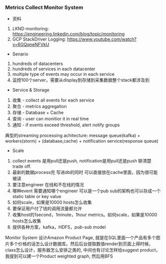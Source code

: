 ### Metrics Collect Monitor System

- 资料
1. LKND monitoring: https://engineering.linkedin.com/blog/topic/monitoring
2. GCP StackDriver Logging: https://www.youtube.com/watch?v=6GQqneNFVkU

- Senario
1. hundreds of datacenters
2. hundreds of services in each datacenter
3. multiple type of events may occur in each service
4. 监控100个server，需要从display到存储到采集数据整个stack都涉及到

- Service & Storage
1. 收集 - collect all events for each service
2. 聚合 - metrics aggregation 
3. 存储 - Database + Cache
4. 查询 - user can monitior it in real time
5. 通知 - if events exceed threshold, alert notify groups

典型的streaming processing achitecture:
message queue(kafka) + workers(storm) + (database,cache) + notification service(response queue)

- Scale
1. collect events 是用pull还是push, notification是用pull还是push 聊清楚trade off.
2. 最新的数据process完 写进db的同时 可以直接放在cache里面，因为很可能被读
3. 要注意engineer 在线和不在线的情况
4. 哪种event 需要通知哪个engineer 可以是一个pub sub的架构也可以存成一个static table or key value
5. 如何scale，如果是10000 hosts怎么收集
6. 要保证用户付了钱的调用流量都允许
7. 收集host的1second，1minute，1hour metrics。如何scale，如果是10000 hosts怎么收集
8. 提供各种方案，kafka，HDFS，pub-sub model

Monitor System
设计Amazon Product Page, 就是在SQL里面一个产品有多个图片多个价格的话怎么设计数据库。然后后台提取数值render到页面上得时候，class怎么设计，服务器怎么安排之类的, 中间也有讨论怎样给suggest product，我提到可以建一个Product weighted graph, 然后用BFS